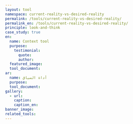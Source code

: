 ```yaml
---
layout: tool
namespace: current-reality-vs-desired-reality
permalink: /tools/current-reality-vs-desired-reality/
permalink_en: /tools/current-reality-vs-desired-reality/
principle: look-and-think
case_study: true
en:
  name: Context tool
  purpose:
    testimonial:
      quote:
      author:
  featured_image:
  tool_document:
ar:
  name: أداة السياق
  purpose:
  tool_document:
gallery:
  - url:
    caption:
    caption_en:
banner_image:
related_tools:
---
```

